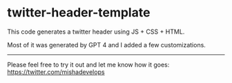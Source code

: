 # twitter-header-template

This code generates a twitter header using JS + CSS + HTML.

Most of it was generated by GPT 4 and I added a few customizations.

---
Please feel free to try it out and let me know how it goes:
https://twitter.com/mishadevelops
